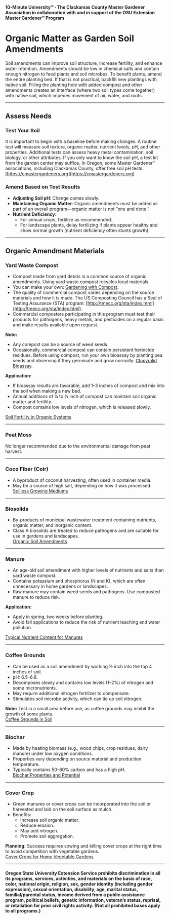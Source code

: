 #### 10-Minute University™ · The Clackamas County Master Gardener Association in collaboration with and in support of the OSU Extension Master Gardener™ Program

# Organic Matter as Garden Soil Amendments

Soil amendments can improve soil structure, increase fertility, and enhance water retention. Amendments should be low in chemical salts and contain enough nitrogen to feed plants and soil microbes. To benefit plants, amend the entire planting bed. If that is not practical, backfill new plantings with native soil. Filling the planting hole with added compost and other amendments creates an interface (where two soil types come together) with native soil, which impedes movement of air, water, and roots.

---

## Assess Needs

### Test Your Soil

It is important to begin with a baseline before making changes. A routine test will measure soil texture, organic matter, nutrient levels, pH, and other properties. Additional tests can assess heavy metal contamination, soil biology, or other attributes. If you only want to know the soil pH, a test kit from the garden center may suffice. In Oregon, some Master Gardener™ associations, including Clackamas County, offer free soil pH tests.  
[https://cmastergardeners.org](https://cmastergardeners.org)

### Amend Based on Test Results

- **Adjusting Soil pH**: Change comes slowly.
- **Maintaining Organic Matter**: Organic amendments must be added as part of an overall program—organic matter is not “one and done.”
- **Nutrient Deficiency**:
  - For annual crops, fertilize as recommended.
  - For landscape plants, delay fertilizing if plants appear healthy and show normal growth (nutrient deficiency often stunts growth).

---

## Organic Amendment Materials

### Yard Waste Compost

- Compost made from yard debris is a common source of organic amendments. Using yard waste compost recycles local materials.
- You can make your own: [Gardening with Compost](https://cmastergardeners.files.wordpress.com/2022/02/gardening-with-compost.pdf).
- The quality of commercial compost varies depending on the source materials and how it is made. The US Composting Council has a Seal of Testing Assurance (STA) program: [http://tmecc.org/sta/index.html](http://tmecc.org/sta/index.html).
- Commercial composters participating in this program must test their products for pathogens, heavy metals, and pesticides on a regular basis and make results available upon request.

**Note:**

- Any compost can be a source of weed seeds.
- Occasionally, commercial compost can contain persistent herbicide residues. Before using compost, run your own bioassay by planting pea seeds and observing if they germinate and grow normally: [Clopyralid Bioassay](https://s3.wp.wsu.edu/uploads/sites/411/2014/12/PDF_Clopyralid_Bioassay.pdf).

**Application:**

- If bioassay results are favorable, add 1–3 inches of compost and mix into the soil when making a new bed.
- Annual additions of ¼ to ½ inch of compost can maintain soil organic matter and fertility.
- Compost contains low levels of nitrogen, which is released slowly.

[Soil Fertility in Organic Systems](https://pubs.extension.wsu.edu/soil-fertility-in-organic-systems-a-guide-for-gardeners-and-small-acreage-farmers)

---

### Peat Moss

No longer recommended due to the environmental damage from peat harvest.

---

### Coco Fiber (Coir)

- A byproduct of coconut harvesting, often used in container media.
- May be a source of high salt, depending on how it was processed.  
[Soilless Growing Mediums](https://extension.okstate.edu/fact-sheets/soilless-growing-mediums.html)

---

### Biosolids

- By-products of municipal wastewater treatment containing nutrients, organic matter, and inorganic content.
- Class A biosolids are treated to reduce pathogens and are suitable for use in gardens and landscapes.  
[Organic Soil Amendments](https://pubs.extension.wsu.edu/organic-soil-amendments-in-yards-and-gardens-how-much-is-enough-home-garden-series)

---

### Manure

- An age-old soil amendment with higher levels of nutrients and salts than yard waste compost.
- Contains potassium and phosphorus (N and K), which are often unnecessary in home gardens or landscapes.
- Raw manure may contain weed seeds and pathogens. Use composted manure to reduce risk.

**Application:**

- Apply in spring, two weeks before planting.
- Avoid fall applications to reduce the risk of nutrient leaching and water pollution.

[Typical Nutrient Content for Manures](https://pubs.extension.wsu.edu/fertilizing-with-manure)

---

### Coffee Grounds

- Can be used as a soil amendment by working ½ inch into the top 4 inches of soil.
- pH: 6.5–6.8.
- Decomposes slowly and contains low levels (1–2%) of nitrogen and some micronutrients.
- May require additional nitrogen fertilizer to compensate.
- Stimulates soil microbe activity, which can tie up soil nitrogen.

**Note:** Test in a small area before use, as coffee grounds may inhibit the growth of some plants.  
[Coffee Grounds in Soil](https://today.oregonstate.edu/news/used-appropriately-coffee-grounds-improve-soil-and-kill-slugs)

---

### Biochar

- Made by heating biomass (e.g., wood chips, crop residues, dairy manure) under low oxygen conditions.
- Properties vary depending on source material and production temperature.
- Typically contains 50–80% carbon and has a high pH.  
[Biochar Properties and Potential](https://extension.psu.edu/biochar-properties-and-potential)

---

### Cover Crop

- Green manures or cover crops can be incorporated into the soil or harvested and laid on the soil surface as mulch.
- Benefits:
  - Increase soil organic matter.
  - Reduce erosion.
  - May add nitrogen.
  - Promote soil aggregation.

**Planning:** Success requires sowing and killing cover crops at the right time to avoid competition with vegetable gardens.  
[Cover Crops for Home Vegetable Gardens](https://cmastergardeners.files.wordpress.com/2022/10/cover-crops-for-home-vegetable-gardens.pdf)

---

#### Oregon State University Extension Service prohibits discrimination in all its programs, services, activities, and materials on the basis of race, color, national origin, religion, sex, gender identity (including gender expression), sexual orientation, disability, age, marital status, familial/parental status, income derived from a public assistance program, political beliefs, genetic information, veteran’s status, reprisal, or retaliation for prior civil rights activity. (Not all prohibited bases apply to all programs.)